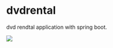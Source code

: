 # dvdrental
dvd rendtal application with spring boot. 

![](https://www.postgresqltutorial.com/wp-content/uploads/2018/03/dvd-rental-sample-database-diagram.png)